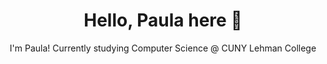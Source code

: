 <h1 align="center">Hello, Paula here 👋 </h1>

<p align="center">
 I'm Paula! Currently studying Computer Science @ CUNY Lehman College
</p>







